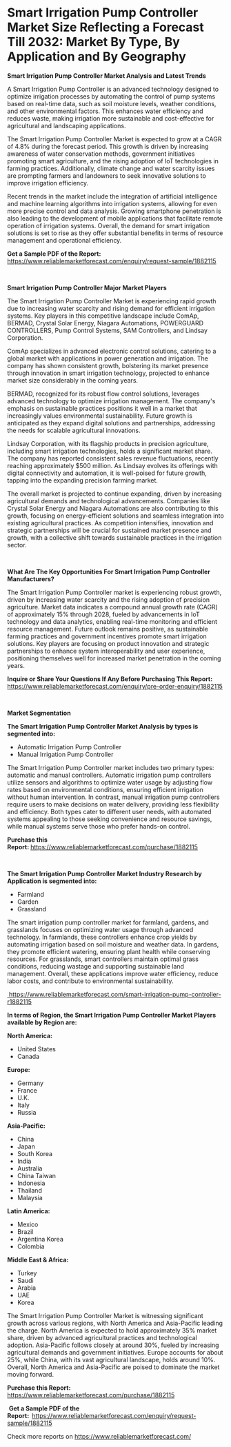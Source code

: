 <p><h1>Smart Irrigation Pump Controller Market Size Reflecting a Forecast Till 2032: Market By Type, By Application and By Geography</h1></p><p><strong>Smart Irrigation Pump Controller Market Analysis and Latest Trends</strong></p>
<p><p>A Smart Irrigation Pump Controller is an advanced technology designed to optimize irrigation processes by automating the control of pump systems based on real-time data, such as soil moisture levels, weather conditions, and other environmental factors. This enhances water efficiency and reduces waste, making irrigation more sustainable and cost-effective for agricultural and landscaping applications.</p><p>The Smart Irrigation Pump Controller Market is expected to grow at a CAGR of 4.8% during the forecast period. This growth is driven by increasing awareness of water conservation methods, government initiatives promoting smart agriculture, and the rising adoption of IoT technologies in farming practices. Additionally, climate change and water scarcity issues are prompting farmers and landowners to seek innovative solutions to improve irrigation efficiency.</p><p>Recent trends in the market include the integration of artificial intelligence and machine learning algorithms into irrigation systems, allowing for even more precise control and data analysis. Growing smartphone penetration is also leading to the development of mobile applications that facilitate remote operation of irrigation systems. Overall, the demand for smart irrigation solutions is set to rise as they offer substantial benefits in terms of resource management and operational efficiency.</p></p>
<p><strong>Get a Sample PDF of the Report:&nbsp;</strong> <a href="https://www.reliablemarketforecast.com/enquiry/request-sample/1882115?utm_campaign=2760&utm_medium=2&utm_source=Github&utm_content=ia&utm_term=01032025&utm_id=smart-irrigation-pump-controller">https://www.reliablemarketforecast.com/enquiry/request-sample/1882115</a></p>
<p>&nbsp;</p>
<p><strong>Smart Irrigation Pump Controller Major Market Players</strong></p>
<p><p>The Smart Irrigation Pump Controller Market is experiencing rapid growth due to increasing water scarcity and rising demand for efficient irrigation systems. Key players in this competitive landscape include ComAp, BERMAD, Crystal Solar Energy, Niagara Automations, POWERGUARD CONTROLLERS, Pump Control Systems, SAM Controllers, and Lindsay Corporation.</p><p>ComAp specializes in advanced electronic control solutions, catering to a global market with applications in power generation and irrigation. The company has shown consistent growth, bolstering its market presence through innovation in smart irrigation technology, projected to enhance market size considerably in the coming years.</p><p>BERMAD, recognized for its robust flow control solutions, leverages advanced technology to optimize irrigation management. The company's emphasis on sustainable practices positions it well in a market that increasingly values environmental sustainability. Future growth is anticipated as they expand digital solutions and partnerships, addressing the needs for scalable agricultural innovations.</p><p>Lindsay Corporation, with its flagship products in precision agriculture, including smart irrigation technologies, holds a significant market share. The company has reported consistent sales revenue fluctuations, recently reaching approximately $500 million. As Lindsay evolves its offerings with digital connectivity and automation, it is well-poised for future growth, tapping into the expanding precision farming market.</p><p>The overall market is projected to continue expanding, driven by increasing agricultural demands and technological advancements. Companies like Crystal Solar Energy and Niagara Automations are also contributing to this growth, focusing on energy-efficient solutions and seamless integration into existing agricultural practices. As competition intensifies, innovation and strategic partnerships will be crucial for sustained market presence and growth, with a collective shift towards sustainable practices in the irrigation sector.</p></p>
<p>&nbsp;</p>
<p><strong>What Are The Key Opportunities For Smart Irrigation Pump Controller Manufacturers?</strong></p>
<p><p>The Smart Irrigation Pump Controller market is experiencing robust growth, driven by increasing water scarcity and the rising adoption of precision agriculture. Market data indicates a compound annual growth rate (CAGR) of approximately 15% through 2028, fueled by advancements in IoT technology and data analytics, enabling real-time monitoring and efficient resource management. Future outlook remains positive, as sustainable farming practices and government incentives promote smart irrigation solutions. Key players are focusing on product innovation and strategic partnerships to enhance system interoperability and user experience, positioning themselves well for increased market penetration in the coming years.</p></p>
<p><strong>Inquire or Share Your Questions If Any Before Purchasing This Report:</strong> <a href="https://www.reliablemarketforecast.com/enquiry/pre-order-enquiry/1882115?utm_campaign=2760&utm_medium=2&utm_source=Github&utm_content=ia&utm_term=01032025&utm_id=smart-irrigation-pump-controller">https://www.reliablemarketforecast.com/enquiry/pre-order-enquiry/1882115</a></p>
<p>&nbsp;</p>
<p><strong>Market Segmentation</strong></p>
<p><strong>The Smart Irrigation Pump Controller Market Analysis by types is segmented into:</strong></p>
<p><ul><li>Automatic Irrigation Pump Controller</li><li>Manual Irrigation Pump Controller</li></ul></p>
<p><p>The Smart Irrigation Pump Controller market includes two primary types: automatic and manual controllers. Automatic irrigation pump controllers utilize sensors and algorithms to optimize water usage by adjusting flow rates based on environmental conditions, ensuring efficient irrigation without human intervention. In contrast, manual irrigation pump controllers require users to make decisions on water delivery, providing less flexibility and efficiency. Both types cater to different user needs, with automated systems appealing to those seeking convenience and resource savings, while manual systems serve those who prefer hands-on control.</p></p>
<p><strong>Purchase this Report:&nbsp;</strong><a href="https://www.reliablemarketforecast.com/purchase/1882115?utm_campaign=2760&utm_medium=2&utm_source=Github&utm_content=ia&utm_term=01032025&utm_id=smart-irrigation-pump-controller">https://www.reliablemarketforecast.com/purchase/1882115</a></p>
<p>&nbsp;</p>
<p><strong>The Smart Irrigation Pump Controller Market Industry Research by Application is segmented into:</strong></p>
<p><ul><li>Farmland</li><li>Garden</li><li>Grassland</li></ul></p>
<p><p>The smart irrigation pump controller market for farmland, gardens, and grasslands focuses on optimizing water usage through advanced technology. In farmlands, these controllers enhance crop yields by automating irrigation based on soil moisture and weather data. In gardens, they promote efficient watering, ensuring plant health while conserving resources. For grasslands, smart controllers maintain optimal grass conditions, reducing wastage and supporting sustainable land management. Overall, these applications improve water efficiency, reduce labor costs, and contribute to environmental sustainability.</p></p>
<p><a href="https://www.reliablemarketforecast.com/smart-irrigation-pump-controller-r1882115?utm_campaign=2760&utm_medium=2&utm_source=Github&utm_content=ia&utm_term=01032025&utm_id=smart-irrigation-pump-controller">&nbsp;https://www.reliablemarketforecast.com/smart-irrigation-pump-controller-r1882115</a></p>
<p><strong>In terms of Region, the Smart Irrigation Pump Controller Market Players available by Region are:</strong></p>
<p>
    <p> <strong> North America: </strong>
        <ul>
            <li>United States</li>
            <li>Canada</li>
        </ul>
        </p> 
    <p> <strong> Europe: </strong>
        <ul>
            <li>Germany</li>
            <li>France</li>
            <li>U.K.</li>
            <li>Italy</li>
            <li>Russia</li>
        </ul>
        </p> 
    <p> <strong> Asia-Pacific: </strong>
        <ul>
            <li>China</li>
            <li>Japan</li>
            <li>South Korea</li>
            <li>India</li>
            <li>Australia</li>
            <li>China Taiwan</li>
            <li>Indonesia</li>
            <li>Thailand</li>
            <li>Malaysia</li>
        </ul>
        </p> 
    <p> <strong> Latin America: </strong>
        <ul>
            <li>Mexico</li>
            <li>Brazil</li>
            <li>Argentina Korea</li>
            <li>Colombia</li>
        </ul>
        </p> 
    <p> <strong> Middle East & Africa: </strong>
        <ul>
            <li>Turkey</li>
            <li>Saudi</li>
            <li>Arabia</li>
            <li>UAE</li>
            <li>Korea</li>
        </ul>
    </p>
    </p>
<p><p>The Smart Irrigation Pump Controller Market is witnessing significant growth across various regions, with North America and Asia-Pacific leading the charge. North America is expected to hold approximately 35% market share, driven by advanced agricultural practices and technological adoption. Asia-Pacific follows closely at around 30%, fueled by increasing agricultural demands and government initiatives. Europe accounts for about 25%, while China, with its vast agricultural landscape, holds around 10%. Overall, North America and Asia-Pacific are poised to dominate the market moving forward.</p></p>
<p><strong>Purchase this Report: </strong><a href="https://www.reliablemarketforecast.com/purchase/1882115?utm_campaign=2760&utm_medium=2&utm_source=Github&utm_content=ia&utm_term=01032025&utm_id=smart-irrigation-pump-controller">https://www.reliablemarketforecast.com/purchase/1882115</a></p>
<p>&nbsp;<strong>Get a Sample PDF of the Report:&nbsp;&nbsp;</strong><a href="https://www.reliablemarketforecast.com/enquiry/request-sample/1882115?utm_campaign=2760&utm_medium=2&utm_source=Github&utm_content=ia&utm_term=01032025&utm_id=smart-irrigation-pump-controller">https://www.reliablemarketforecast.com/enquiry/request-sample/1882115</a></p>
<p><strong></strong></p>
<p>Check more reports on <a href="https://www.reliablemarketforecast.com/?utm_campaign=2760&utm_medium=2&utm_source=Github&utm_content=ia&utm_term=01032025&utm_id=smart-irrigation-pump-controller">https://www.reliablemarketforecast.com/</a></p>